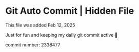 # Git Auto Commit | Hidden File

This file was added Feb 12, 2025

Just for fun and keeping my daily git commit active 🤪

commit number: 2338477
